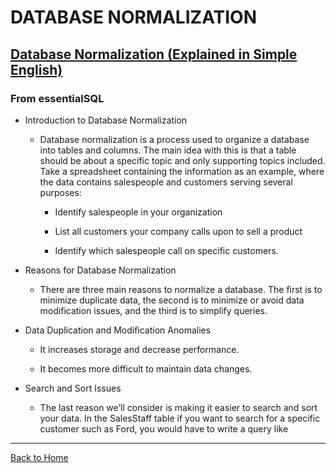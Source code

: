 # DATABASE NORMALIZATION

## [Database Normalization (Explained in Simple English)](https://www.essentialsql.com/get-ready-to-learn-sql-database-normalization-explained-in-simple-english/#)

### From essentialSQL


- Introduction to Database Normalization

  - Database normalization is a process used to organize a database into tables and columns.  The main idea with this is that a table should be about a specific topic and only supporting topics included. Take a spreadsheet containing the information as an example, where the data contains salespeople and customers serving several purposes:

    - Identify salespeople in your organization
    
    - List all customers your company calls upon to sell a product

    - Identify which salespeople call on specific customers.

- Reasons for Database Normalization

  - There are three main reasons to normalize a database.  The first is to minimize duplicate data, the second is to minimize or avoid data modification issues, and the third is to simplify queries. 

- Data Duplication and Modification Anomalies

  - It increases storage and decrease performance.

  - It becomes more difficult to maintain data changes.

- Search and Sort Issues

  - The last reason we’ll consider is making it easier to search and sort your data.  In the SalesStaff table if you want to search for a specific customer such as Ford, you would have to write a query like


--- 


[Back to Home](https://pdariuslee.github.io/reading-notes/)
